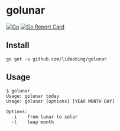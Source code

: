 # golunar

[![Go](https://github.com/lidaobing/golunar/actions/workflows/go.yml/badge.svg?branch=master)](https://github.com/lidaobing/golunar/actions/workflows/go.yml)
[![Go Report Card](https://goreportcard.com/badge/github.com/lidaobing/golunar)](https://goreportcard.com/report/github.com/lidaobing/golunar)

## Install

```shell
go get -u github.com/lidaobing/golunar
```

## Usage

```
$ golunar
Usage: golunar today
Usage: golunar [options] [YEAR MONTH DAY]

Options:
  -i	from lunar to solar
  -l	leap month
```
